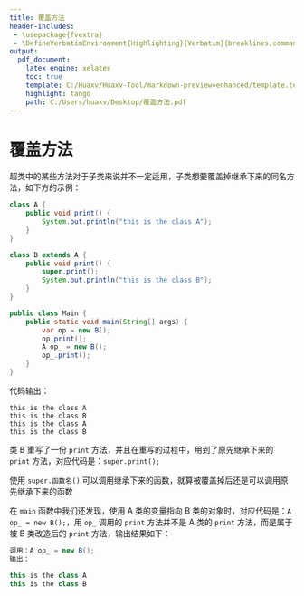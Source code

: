 ```yaml
---
title: 覆盖方法
header-includes:
 - \usepackage{fvextra}
 - \DefineVerbatimEnvironment{Highlighting}{Verbatim}{breaklines,commandchars=\\\{\}}
output:
  pdf_document:
    latex_engine: xelatex
    toc: true
    template: C:/Huaxv/Huaxv-Tool/markdown-preview=enhanced/template.tex
    highlight: tango
    path: C:/Users/huaxv/Desktop/覆盖方法.pdf
---
```


# 覆盖方法

超类中的某些方法对于子类来说并不一定适用，子类想要覆盖掉继承下来的同名方法，如下方的示例：

```java
class A {
    public void print() {
        System.out.println("this is the class A");
    }
}

class B extends A {
    public void print() {
        super.print();
        System.out.println("this is the class B");
    }
}

public class Main {
    public static void main(String[] args) {
        var op = new B();
        op.print();
        A op_ = new B();
        op_.print();
    }
}
```

代码输出：

```
this is the class A
this is the class B
this is the class A
this is the class B
```

类 B 重写了一份 `print` 方法，并且在重写的过程中，用到了原先继承下来的 `print` 方法，对应代码是：`super.print();`

使用 `super.函数名()` 可以调用继承下来的函数，就算被覆盖掉后还是可以调用原先继承下来的函数

在 `main` 函数中我们还发现，使用 A 类的变量指向 B 类的对象时，对应代码是：`A op_ = new B();`，用 `op_` 调用的 `print` 方法并不是 A 类的 `print` 方法，而是属于被 B 类改造后的 `print` 方法，输出结果如下：

```java
调用：A op_ = new B();
输出：

this is the class A
this is the class B
```
